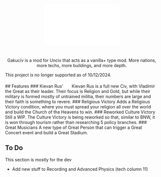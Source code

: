 <p align="center"/><img src="icon.png" width="250"/>

#
<p align="center"> Gakuciv is a mod for Unciv that acts as a vanilla+ type mod. More nations, more techs, more buildings, and more depth.

<p>This project is no longer supported as of 10/12/2024.</p>
## Features
### Kievan Rus' <img src="Images\Images.NationIcons\NationIcons\Kievan Rus'.png" width="20" />
Kievan Rus is a full new Civ, with Vladimir the Great as their leader. Their focus is Religion and Gold, but while their military is formed mostly of untrained militia, their numbers are large and their faith is something to revere.
### Religious Victory
Adds a Religious Victory condition, where you must spread your religion all over the world and build the Church of the Heavens to win.
### Reworked Culture Victory
Still a WIP. The Culture Victory is being reworked so that, similar to BNW, it is won through tourism rather than researching 5 policy branches.
### Great Musicians
A new type of Great Person that can trigger a Great Concert event and build a Great Stadium.

## To Do
This section is mostly for the dev
* Add new stuff to Recording and Advanced Physics (tech column 11)
